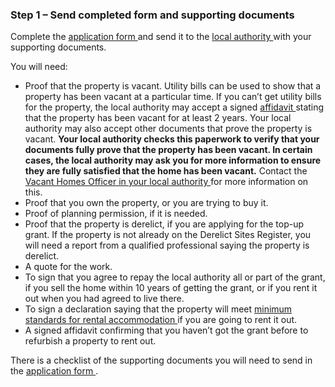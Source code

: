 ###  **Step 1 – Send completed form and supporting documents**

Complete the [ application form
](https://www.gov.ie/pdf/?file=https://assets.gov.ie/256935/5d50b54b-f4dd-4064-bf28-68be6a65a9fc.pdf#page=null)
and send it to the [ local authority
](https://www.gov.ie/en/publication/942f74-local-authorities/) with your
supporting documents.

You will need:

  * Proof that the property is vacant. Utility bills can be used to show that a property has been vacant at a particular time. If you can’t get utility bills for the property, the local authority may accept a signed [ affidavit ](https://www.citizensinformation.ie/en/justice/witnesses/affidavit/) stating that the property has been vacant for at least 2 years. Your local authority may also accept other documents that prove the property is vacant. **Your local authority checks this paperwork to verify that your documents fully prove that the property has been vacant. In certain cases, the local authority may ask you for more information to ensure they are fully satisfied that the home has been vacant.** Contact the [ Vacant Homes Officer in your local authority ](https://www.gov.ie/en/publication/f59b3-vacant-homes-officer-contacts/) for more information on this. 
  * Proof that you own the property, or you are trying to buy it. 
  * Proof of planning permission, if it is needed. 
  * Proof that the property is derelict, if you are applying for the top-up grant. If the property is not already on the Derelict Sites Register, you will need a report from a qualified professional saying the property is derelict. 
  * A quote for the work. 
  * To sign that you agree to repay the local authority all or part of the grant, if you sell the home within 10 years of getting the grant, or if you rent it out when you had agreed to live there. 
  * To sign a declaration saying that the property will meet [ minimum standards for rental accommodation ](https://www.citizensinformation.ie/en/housing/renting-a-home/repairs-maintenance-and-minimum-physical-standards/) if you are going to rent it out. 
  * A signed affidavit confirming that you haven’t got the grant before to refurbish a property to rent out. 

There is a checklist of the supporting documents you will need to send in the
[ application form
](https://www.gov.ie/pdf/?file=https://assets.gov.ie/256935/5d50b54b-f4dd-4064-bf28-68be6a65a9fc.pdf#page=null)
.
